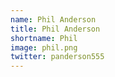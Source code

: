 ```yaml
---
name: Phil Anderson
title: Phil Anderson
shortname: Phil
image: phil.png
twitter: panderson555
---
```


